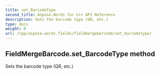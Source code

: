 ```yaml
---
title: set_BarcodeType
second_title: Aspose.Words for C++ API Reference
description: Sets the barcode type (QR, etc.) 
type: docs
weight: 0
url: /cpp/aspose.words.fields/fieldmergebarcode/set_barcodetype/
---
```

## FieldMergeBarcode.set_BarcodeType method


Sets the barcode type (QR, etc.) 

